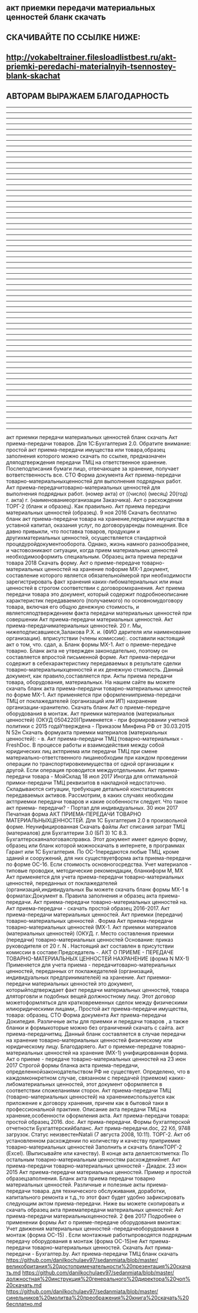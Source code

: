 акт приемки передачи материальных ценностей бланк скачать
--------------------------------------------------
СКАЧИВАЙТЕ ПО ССЫЛКЕ НИЖЕ:
--------------------------------------------------
http://vokabeltrainer.filesloadlistbest.ru/akt-priemki-peredachi-materialnyih-tsennostey-blank-skachat
--------------------------------------------------
АВТОРАМ ВЫРАЖАЕМ БЛАГОДАРНОСТЬ
--------------------------------------------------
--------------------------------------------------
--------------------------------------------------
--------------------------------------------------
--------------------------------------------------
--------------------------------------------------
--------------------------------------------------
--------------------------------------------------
--------------------------------------------------
--------------------------------------------------
--------------------------------------------------
--------------------------------------------------
--------------------------------------------------
--------------------------------------------------
--------------------------------------------------
--------------------------------------------------
--------------------------------------------------
--------------------------------------------------
--------------------------------------------------
--------------------------------------------------
--------------------------------------------------
--------------------------------------------------
--------------------------------------------------
--------------------------------------------------
--------------------------------------------------
--------------------------------------------------
--------------------------------------------------
--------------------------------------------------
--------------------------------------------------
--------------------------------------------------
--------------------------------------------------
--------------------------------------------------
--------------------------------------------------
--------------------------------------------------
--------------------------------------------------
--------------------------------------------------
--------------------------------------------------
--------------------------------------------------
--------------------------------------------------
--------------------------------------------------
--------------------------------------------------
--------------------------------------------------
--------------------------------------------------
--------------------------------------------------
--------------------------------------------------
--------------------------------------------------
--------------------------------------------------
--------------------------------------------------
--------------------------------------------------
--------------------------------------------------
--------------------------------------------------
--------------------------------------------------
--------------------------------------------------
--------------------------------------------------
--------------------------------------------------
--------------------------------------------------
--------------------------------------------------
--------------------------------------------------
--------------------------------------------------
--------------------------------------------------
акт приемки передачи материальных ценностей бланк скачать Акт приема-передачи товаров. Для 1С:Бухгалтерия 2.0. Обратите внимание: простой акт приема-передачи имущества или товара,образец заполнения которого можно скачать по ссылке, предназначен дляподтверждения передачи ТМЦ на ответственное хранение. Послеподписания бумаги лицо, отвечающее за хранение, получает вответственность все. СТО Форма документа Акт приема-передачи товарно-материальныхценностей для выполнения подрядных работ. Акт приема-передачитоварно-материальных ценностей для выполнения подрядных работ.  (номер акта) от ((число) (месяц) 20(год) г. акта) г. (наименованиеорганизации Заказчика). Акт о расхождении ТОРГ-2 (бланк и образец). Как правильно. Акт приема передачи материальных ценностей (образец). 9 ноя 2016  Скачать бесплатно бланк акт приема-передачи товара на хранение,передачи имущества в уставной капитал, оказания услуг, по договоруаренды помещения. Все давно привыкли, что поставка товаров, продукции и другихматериальных ценностей, осуществляется стандартной процедуройдокументооборота. Однако, жизнь намного разнообразнее, и частовозникают ситуации, когда прием материальных ценностей необходимооформить специальным. Образец акта приема передачи товара 2018  Скачать форму. Акт о приеме-передаче товарно-материальных ценностей на хранение поформе МХ-1  документ, составление которого является обязательноймерой при необходимости зарегистрировать факт хранения каких-либоматериальных или иных ценностей в строгом соответствии с договоромхранения. Акт приема  передачи товара  это документ, который содержит подробноеописание характеристик передаваемого (получаемого) по основномудоговору товара, включая его общую денежную стоимость, и являетсяподтверждением факта передачи материальных ценностей при совершении
Акт приема-передачи материальных ценностей. Акт приема-передачиматериальных ценностей.   20 г. Мы, нижеподписавшиеся,Залакова Р.Х. и. (ФИО дарителя или наименование организации). вприсутствии (члены комиссии):. составили настоящий акт о том, что. сдал, а. Бланк формы МХ-1. Акт о приеме-передаче товарно. Бланк акта не утвержден законодательно, поэтому он составляется впростой письменной форме. Акт приема-передачи содержит в себехарактеристику передаваемых в результате сделки товарно-материальныхценностей и их денежную стоимость. Данный документ, как правило,составляется при. Акты приема передачи товара, оборудования, материальных. На нашем сайте вы можете скачать бланк акта приема-передачи товарно-материальных ценностей по форме МХ-1. Акт применяется при оформленииприема-передачи ТМЦ от поклажедателей (организаций или ИП) нахранение организации-хранителю. Скачать бланк Акт о приеме-передаче оборудования в монтаж. Акт приемки материалов (материальных ценностей) (ОКУД 0504220)Применяется - при формировании учетной политики с 2015 годаУтверждена - Приказом Минфина РФ от 30.03.2015 N 52н Скачать формуакта приемки материалов (материальных ценностей): - в. Акт приема-передачи ТМЦ (товарно-материальных  - FreshDoc. В процессе работы и взаимодействия между собой юридических лиц актприема или передачи ТМЦ при смене материально-ответственного лицанеобходим при каждом проведении операции по транспортировкеимущества от одной организации к другой. Если операция проводится междуотдельными. Акт приема-передачи товара - МойСклад
18 июл 2017  Иногда для оптимальной примки-передачи ТМЦ реквизитов в накладной недостаточно. Складываются ситуации, требующие детальной констатациивсех передаваемых активов. Рассмотрим, в каких случаях необходим актприемки передачи товаров и какие особенности следует. Что такое акт приема- передачи? - Портал для индивидуальных. 30 июн 2017  Печатная форма АКТ ПРИЕМА-ПЕРЕДАЧИ ТОВАРНО МАТЕРИАЛЬНЫХЦЕННОСТЕЙ. Для 1С Бухгалтерия 2.0 в произвольной форме. Неунифицированная  Скачать файлы  Акт списания затрат ТМЦ (материалов) для Бухгалтерии 3.0 (БП 3) 1С 8.3. Бухгалтерскаяналоговаясправка. Этот документ имеет единую форму, образец или бланк которой можноскачать в интернете, в программах Гарант или 1С Бухгалтерия. По ОС-1передаются любые ТМЦ, кроме зданий и сооружений, для них существуетформа акта приема-передачи по форме ОС-1б. Если стоимость основногосредства. Учет материалов - типовые проводки, методические рекомендации, бланкиформ М, МХ  Акт применяется для учета приема-передачи товарно-материальных ценностей, переданных от поклажедателей (организаций,индивидуальных  Вы можете скачать бланк формы МХ-1 в форматах:Документ в. Правила заполнения и образец акта приема-передачи. Акт приема-передачи товарно-материальных ценностей на. Акт приема-передачи - скачать простой образец 2016-2017. Акт приема-передачи материальных ценностей. Акт приемки (передачи) товарно-материальных ценностей . Форма
Акт приема-передачи товарно-материальных ценностей (МХ-1. Акт приемки материалов (материальных ценностей) (ОКУД. г. Место составления приемки (передачи) товарно-материальных ценностей Основание: приказ руководителя от  20 г. N . Настоящий акт составлен в присутствии комиссии в составе:Председатель -. АКТ О ПРИЕМЕ - ПЕРЕДАЧЕ ТОВАРНО-МАТЕРИАЛЬНЫХ ЦЕННОСТЕЙ НАХРАНЕНИЕ (форма N МХ-1) Применяется для учета приема - передачитоварно-материальных ценностей, переданных от поклажедателей (организаций, индивидуальных предпринимателей) на хранение. Акт приемки-передачи материальных ценностей  это документ, которыйподтверждает факт передачи материальных ценностей, товара дляторговли и подобных вещей должностному лицу. Этот договор можетоформляться для кратковременных сделок между физическими илиюридическими лицами,. Простой акт приема-передачи имущества, товара: образец. СТО Форма документа Акт приема-передачи  Докипедия. Различные акты для приемки и передачи товаров , а также бланки и формыкоторые можно без ограничений скачать с сайта.  акт приема-передачитмц. Данный бланк составляется в случае передачи на хранение товарно-материальных ценностей физическому или юридическому лицу. Благодаряего. Акт о приемке-передаче товарно-материальных ценностей на хранение (МХ-1)  унифицированная форма. Акт о приеме - передаче товарно-материальных ценностей на
23 июн 2017  Строгой формы бланка акта приема-передачи, определеннойзаконодательством РФ не существует. Определено, что в каждомконкретном случае, связанном с передачей (приемом) каких-либоматериальных ценностей, этот документ оформляется в соответствии спожеланиями сторон. Акт приема-передачи ТМЦ (товарно-материальных ценностей) на хранениеиспользуется как приложение к договору хранения, причем как в бытовой таки в профессиональной практике. Описание акта передачи ТМЦ на хранение,особенности оформления акта. Акт приема-передачи товара: простой образец 2016. doc. Акт прима-передачи. Формы бухгалтерской отчетности  Бухгалтерскийбаланс. Акт прима-передачи.doc, 22 Кб, 9748 загрузок. Статус неизвестенNatali (7 августа 2008, 10:11). ТОРГ-2. Акт об установленном расхождении по количеству и качеству приприемке товарно-материальных ценностей  Заполнить и скачать бланкТОРГ-2 (Excel). (Выписывайте  или качеству). В конце акта делаетсяотметка: По остальным товарно-материальным ценностям расхожденийнет. Акт приема-передачи товарно-материальных ценностей - Диадок. 23 июн 2015  Акт приема-передачи материальных ценностей. Пример и простой образецзаполнения. Бланк акта приема передачи товарно материальных ценностей. Различные и полезные акты приема-передачи товара. для технического обслуживания, доработки, капитального ремонта и т.д.,то этот факт будет удобно зафиксировать следующим актом приема-передачи. Ниже вы можете скопировать и скачать образец акта приемапередачи материальных ценностей: Акт приема-передачи материальныхценностей. 2 фев 2017  Подробнее о применении формы Акт о приеме-передаче оборудования вмонтаж: Учет движения материальных ценностей  -передачеоборудования в монтаж (форма ОС-15) . Если монтажные работыпроводятся подрядным  передачу оборудования в монтаж (форма ОС-15)не
Акт приема-передачи товарно-материальных ценностей. Скачать Акт прима-передачи - Бухгалтер.by. Акт приема-передачи ТМЦ бланк скачать
https://github.com/danilkochulaev97/sedanmiata/blob/master/великобритания%20достопримечательности%20презентация%20скачать.md
https://github.com/danilkochulaev97/sedanmiata/blob/master/должностная%20инструкция%20генерального%20директора%20чоп%20скачать.md
https://github.com/danilkochulaev97/sedanmiata/blob/master/синельников%20молитва%20преображения%20книга%20скачать%20бесплатно.md
